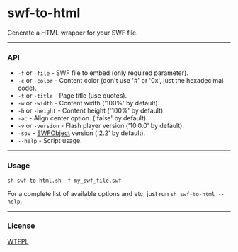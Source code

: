 [license]: https://github.com/rafaelrinaldi/swf-to-html/raw/master/license.txt
[swfobject]: http://code.google.com/p/swfobject

# swf-to-html
Generate a HTML wrapper for your SWF file.

---
### API
- `-f` or `-file` - SWF file to embed (only required parameter).
- `-c` or `-color` - Content color (don't use '#' or '0x', just the hexadecimal code).
- `-t` or `-title` - Page title (use quotes).
- `-w` or `-width` - Content width ('100%' by default).
- `-h` or `-height` - Content height ('100%' by default).
- `-ac` - Align center option. ('false' by default).
- `-v` or `-version` - Flash player version ('10.0.0' by default).
- `-sov` - [SWFObject][swfobject] version ('2.2' by default).
- `--help` - Script usage.

---
### Usage

	sh swf-to-html.sh -f my_swf_file.swf

For a complete list of available options and etc, just run `sh swf-to-html --help`.

---
### License
[WTFPL][license]